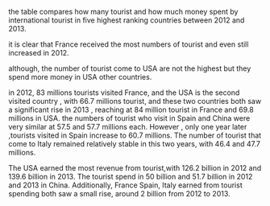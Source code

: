 the table compares how many tourist and how much money spent by international tourist in five highest ranking countries between 2012 and 2013.



it is clear that France received the most numbers of tourist and even still increased in 2012.

although, the number of tourist come to USA are not the highest but they spend more money in USA other countries.

 

in 2012, 83 millions tourists visited France, and the USA is the second visited country , with 66.7 millions tourist, and these two countries both saw a significant rise in 2013 , reaching at 84 million tourist in France and 69.8 millions in USA.  the numbers of tourist  who visit in Spain and China were very similar at 57.5 and 57.7 millions each. However , only one year later ,tourists visited in Spain increase to 60.7 millions. The number of tourist that come to Italy remained  relatively stable in this two years, with 46.4  and   47.7 millions.

The USA earned the most revenue from tourist,with 126.2 billion in 2012 and 139.6 billion in 2013. The tourist spend in 50 billion and 51.7 billion in 2012 and 2013 in China. Additionally, France  Spain, Italy  earned from tourist spending both saw a small rise, around 2 billion from 2012 to 2013.



